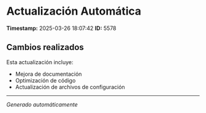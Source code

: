 # Actualización Automática

**Timestamp:** 2025-03-26 18:07:42
**ID:** 5578

## Cambios realizados

Esta actualización incluye:
- Mejora de documentación
- Optimización de código
- Actualización de archivos de configuración

---
*Generado automáticamente*
